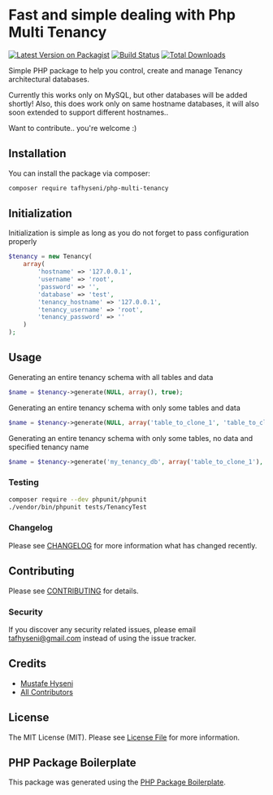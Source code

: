 # Fast and simple dealing with Php Multi Tenancy

[![Latest Version on Packagist](https://img.shields.io/packagist/v/tafhyseni/php-multi-tenancy.svg?style=flat-square)](https://packagist.org/packages/tafhyseni/php-multi-tenancy)
[![Build Status](https://img.shields.io/travis/tafhyseni/php-multi-tenancy/master.svg?style=flat-square)](https://travis-ci.org/tafhyseni/php-multi-tenancy)
[![Total Downloads](https://img.shields.io/packagist/dt/tafhyseni/php-multi-tenancy.svg?style=flat-square)](https://packagist.org/packages/tafhyseni/php-multi-tenancy)

Simple PHP package to help you control, create and manage Tenancy architectural databases. 

Currently this works only on MySQL, but other databases will be added shortly! 
Also, this does work only on same hostname databases, it will also soon extended to support different hostnames..

Want to contribute.. you're welcome :)

## Installation

You can install the package via composer:

```bash
composer require tafhyseni/php-multi-tenancy
```

## Initialization
Initialization is simple as long as you do not forget to pass configuration properly

``` php
$tenancy = new Tenancy(
    array(
        'hostname' => '127.0.0.1',
        'username' => 'root',
        'password' => '',
        'database' => 'test',
        'tenancy_hostname' => '127.0.0.1',
        'tenancy_username' => 'root',
        'tenancy_password' => ''
    )
);
```

## Usage
Generating an entire tenancy schema with all tables and data

``` php
$name = $tenancy->generate(NULL, array(), true);
```

Generating an entire tenancy schema with only some tables and data 

``` php
$name = $tenancy->generate(NULL, array('table_to_clone_1', 'table_to_clone_2'), true);
```

Generating an entire tenancy schema with only some tables, no data and specified tenancy name 

``` php
$name = $tenancy->generate('my_tenancy_db', array('table_to_clone_1'), data);

```
### Testing

``` bash
composer require --dev phpunit/phpunit
./vendor/bin/phpunit tests/TenancyTest
```

### Changelog

Please see [CHANGELOG](CHANGELOG.md) for more information what has changed recently.

## Contributing

Please see [CONTRIBUTING](CONTRIBUTING.md) for details.

### Security

If you discover any security related issues, please email tafhyseni@gmail.com instead of using the issue tracker.

## Credits

- [Mustafe Hyseni](https://github.com/tafhyseni)
- [All Contributors](../../contributors)

## License

The MIT License (MIT). Please see [License File](LICENSE.md) for more information.

## PHP Package Boilerplate

This package was generated using the [PHP Package Boilerplate](https://laravelpackageboilerplate.com).
